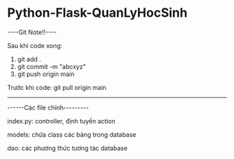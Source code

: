 # Python-Flask-QuanLyHocSinh

----Git Note!!----

Sau khi code xong:
  1. git add .
  2. git commit -m "abcxyz"
  3. git push origin main

Trước khi code: 
  git pull origin main 

-------------------------

------Các file chính---------

index.py: controller, định tuyến action

models: chứa class các bảng trong database

dao: các phương thức tương tác database
